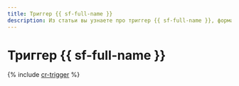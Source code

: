 ```yaml
---
title: Триггер {{ sf-full-name }}
description: Из статьи вы узнаете про триггер {{ sf-full-name }}, формате отправляемых сообщений и необходимых ролях для работы триггера.
---
```


# Триггер {{ sf-full-name }}


{% include [cr-trigger](../../_includes/functions/cr-trigger.md) %}
